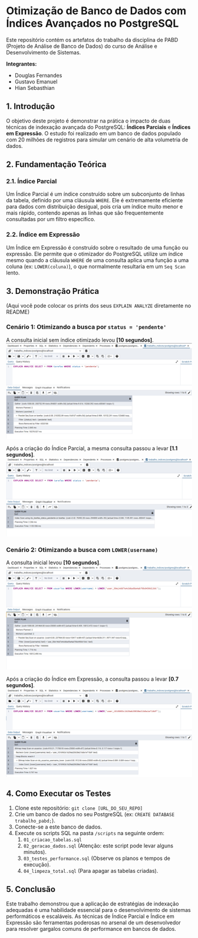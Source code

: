 # Otimização de Banco de Dados com Índices Avançados no PostgreSQL

Este repositório contém os artefatos do trabalho da disciplina de PABD (Projeto de Análise de Banco de Dados) do curso de Análise e Desenvolvimento de Sistemas.

**Integrantes:**

- Douglas Fernandes
- Gustavo Emanuel
- Hian Sebasthian

## 1. Introdução

O objetivo deste projeto é demonstrar na prática o impacto de duas técnicas de indexação avançada do PostgreSQL: **Índices Parciais** e **Índices em Expressão**. O estudo foi realizado em um banco de dados populado com 20 milhões de registros para simular um cenário de alta volumetria de dados.

## 2. Fundamentação Teórica

### 2.1. Índice Parcial

Um Índice Parcial é um índice construído sobre um subconjunto de linhas da tabela, definido por uma cláusula `WHERE`. Ele é extremamente eficiente para dados com distribuição desigual, pois cria um índice muito menor e mais rápido, contendo apenas as linhas que são frequentemente consultadas por um filtro específico.

### 2.2. Índice em Expressão

Um Índice em Expressão é construído sobre o resultado de uma função ou expressão. Ele permite que o otimizador do PostgreSQL utilize um índice mesmo quando a cláusula `WHERE` de uma consulta aplica uma função a uma coluna (ex: `LOWER(coluna)`), o que normalmente resultaria em um `Seq Scan` lento.

## 3. Demonstração Prática

(Aqui você pode colocar os prints dos seus `EXPLAIN ANALYZE` diretamente no README)

### Cenário 1: Otimizando a busca por `status = 'pendente'`

A consulta inicial sem índice otimizado levou **[10 segundos]**.
![Print do Resultado Lento](imagens/Screenshot_1.png)

Após a criação do Índice Parcial, a mesma consulta passou a levar **[1.1 segundos]**.
![Print do Resultado Rápido](imagens/Screenshot_3.png)

### Cenário 2: Otimizando a busca com `LOWER(username)`

A consulta inicial levou **[10 segundos]**.
![Print do Resultado Lento 2](imagens/Screenshot_4.png)

Após a criação do Índice em Expressão, a consulta passou a levar **[0.7 segundos]**.
![Print do Resultado Rápido 2](imagens/Screenshot_5.png)

## 4. Como Executar os Testes

1. Clone este repositório: `git clone [URL_DO_SEU_REPO]`
2. Crie um banco de dados no seu PostgreSQL (ex: `CREATE DATABASE trabalho_pabd;`).
3. Conecte-se a este banco de dados.
4. Execute os scripts SQL na pasta `/scripts` na seguinte ordem:
   1. `01_criacao_tabelas.sql`
   2. `02_geracao_dados.sql` (Atenção: este script pode levar alguns minutos).
   3. `03_testes_performance.sql` (Observe os planos e tempos de execução).
   4. `04_limpeza_total.sql` (Para apagar as tabelas criadas).

## 5. Conclusão

Este trabalho demonstrou que a aplicação de estratégias de indexação adequadas é uma habilidade essencial para o desenvolvimento de sistemas performáticos e escaláveis. As técnicas de Índice Parcial e Índice em Expressão são ferramentas poderosas no arsenal de um desenvolvedor para resolver gargalos comuns de performance em bancos de dados.
